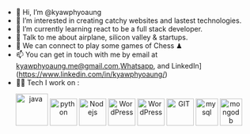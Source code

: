 - 👋 Hi, I’m @kyawphyoaung
- 👀 I’m interested in creating catchy websites and lastest technologies.
- 🌱 I’m currently learning react to be a full stack developer.
- 💞️ Talk to me about airplane, silicon valley & startups.
- 👯 We can connect to play some games of Chess ♟
- 📫 You can get in touch with me by email at [kyawphyoaung.me@gmail.com](mailto:kyawphyoaung.me@gmail.com),[Whatsapp](https://api.whatsapp.com/send?phone=6584098094), and LinkedIn](https://www.linkedin.com/in/kyawphyoaung/)
- 🧑‍💻 Tech I work on :

<p align="center">
      <img src="https://www.vectorlogo.zone/logos/java/java-icon.svg" alt="java" width="65" height="65"/> 
      <img src="https://www.vectorlogo.zone/logos/python/python-icon.svg" alt="python" width="55" height="55"/>
      <img src="https://www.vectorlogo.zone/logos/nodejs/nodejs-icon.svg" alt="Nodejs" width="55" height="55"/>
      <img src="https://www.vectorlogo.zone/logos/wordpress/wordpress-icon.svg" alt="WordPress" width="55" height="55"/>
      <img src="https://www.vectorlogo.zone/logos/dotnet/dotnet-vertical.svg" alt="WordPress" width="55" height="55"/>
      <img src="https://www.vectorlogo.zone/logos/git-scm/git-scm-icon.svg" alt="GIT" width="55" height="55"/> 
      <img src="https://www.vectorlogo.zone/logos/mysql/mysql-icon.svg" alt="mysql" width="45" height="55"/>
      <img src="https://www.vectorlogo.zone/logos/mongodb/mongodb-icon.svg" alt="mongodb" width="45" height="55"/>
</p>
